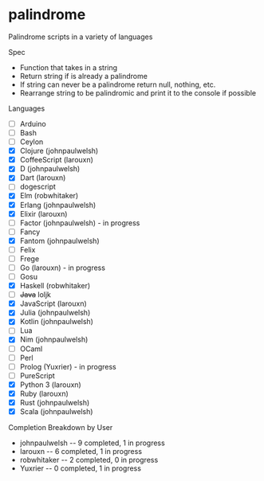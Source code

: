 # palindrome
Palindrome scripts in a variety of languages

Spec
- Function that takes in a string
- Return string if is already a palindrome
- If string can never be a palindrome return null, nothing, etc.
- Rearrange string to be palindromic and print it to the console if possible

Languages
- [ ] Arduino
- [ ] Bash
- [ ] Ceylon
- [x] Clojure (johnpaulwelsh)
- [x] CoffeeScript (larouxn)
- [x] D (johnpaulwelsh)
- [x] Dart (larouxn)
- [ ] dogescript
- [x] Elm (robwhitaker)
- [x] Erlang (johnpaulwelsh)
- [x] Elixir (larouxn)
- [ ] Factor (johnpaulwelsh) - in progress
- [ ] Fancy
- [x] Fantom (johnpaulwelsh)
- [ ] Felix
- [ ] Frege
- [ ] Go (larouxn) - in progress
- [ ] Gosu
- [x] Haskell (robwhitaker)
- [ ] ~~Java~~ loljk
- [x] JavaScript (larouxn)
- [x] Julia (johnpaulwelsh)
- [x] Kotlin (johnpaulwelsh)
- [ ] Lua
- [x] Nim (johnpaulwelsh)
- [ ] OCaml
- [ ] Perl
- [ ] Prolog (Yuxrier) - in progress
- [ ] PureScript
- [x] Python 3 (larouxn)
- [x] Ruby (larouxn)
- [x] Rust (johnpaulwelsh)
- [x] Scala (johnpaulwelsh)

Completion Breakdown by User
- johnpaulwelsh -- 9 completed, 1 in progress
- larouxn -- 6 completed, 1 in progress
- robwhitaker -- 2 completed, 0 in progress
- Yuxrier -- 0 completed, 1 in progress
